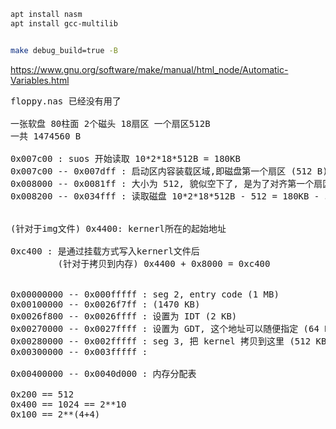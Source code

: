 ```bash
apt install nasm
apt install gcc-multilib


make debug_build=true -B
```

https://www.gnu.org/software/make/manual/html_node/Automatic-Variables.html


<pre>
floppy.nas 已经没有用了

一张软盘 80柱面 2个磁头 18扇区 一个扇区512B
一共 1474560 B

0x007c00 : suos 开始读取 10*2*18*512B = 180KB
0x007c00 -- 0x007dff : 启动区内容装载区域,即磁盘第一个扇区 (512 B)
0x008000 -- 0x0081ff : 大小为 512, 貌似空下了, 是为了对齐第一个扇区
0x008200 -- 0x034fff : 读取磁盘 10*2*18*512B - 512 = 180KB - 512


(针对于img文件) 0x4400: kernerl所在的起始地址

0xc400 : 是通过挂载方式写入kernerl文件后
         (针对于拷贝到内存) 0x4400 + 0x8000 = 0xc400


0x00000000 -- 0x000fffff : seg 2, entry code (1 MB)
0x00100000 -- 0x0026f7ff : (1470 KB)
0x0026f800 -- 0x0026ffff : 设置为 IDT (2 KB)
0x00270000 -- 0x0027ffff : 设置为 GDT, 这个地址可以随便指定 (64 KB)
0x00280000 -- 0x002fffff : seg 3, 把 kernel 拷贝到这里 (512 KB)(0x00080000 B) , 对应 entry 的 copy_main
0x00300000 -- 0x003fffff :

0x00400000 -- 0x0040d000 : 内存分配表

0x200 == 512
0x400 == 1024 == 2**10
0x100 == 2**(4+4)




</pre>
